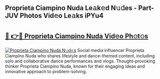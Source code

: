 ## Proprieta Ciampino Nuda Le𝚊k𝚎d N𝚞𝚍es - Part-JUV Photos Vid𝚎o Le𝚊ks iPYu4

# <h2><a href="http://fbduff.evod.top/?m=Proprieta+Ciampino+Nuda">🔗 👉🔴 Proprieta Ciampino Nuda Vid𝚎o Ph𝚘t𝚘s</a></h2>

[![Proprieta Ciampino Nuda N𝚞d𝚎s](https://i.imgur.com/8V9OHl7.gif)](http://fbduff.evod.top/?m=Proprieta+Ciampino+Nuda)
Social media influencer Proprieta Ciampino Nuda who shares lifestyle and dance-themed content, including solo and collaborative dance performances and vlogs. Thought-provoking thinker Proprieta Ciampino Nuda, known for their engaging ideas and innovative approach to problem-solving. 
